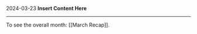 2024-03-23
__Insert Content Here__
_______________________
To see the overall month: [[March Recap]].